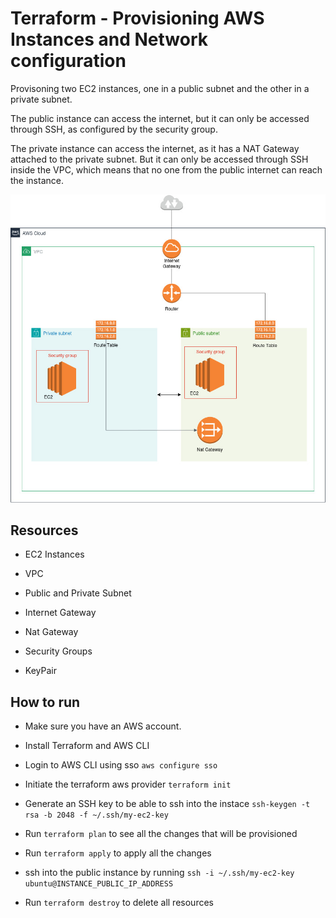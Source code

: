 # Terraform - Provisioning AWS Instances and Network configuration

Provisoning two EC2 instances, one in a public subnet and the other in a private subnet.

The public instance can access the internet, but it can only be accessed through SSH, as configured by the security group.

The private instance can access the internet, as it has a NAT Gateway attached to the private subnet. But it can only be accessed through SSH inside the VPC, which means that no one from the public internet can reach the instance.



![aws_ec2_network_diagram](./aws_ec2_network_diagram.jpg)


## Resources

- EC2 Instances

- VPC

- Public and Private Subnet

- Internet Gateway 

- Nat Gateway

- Security Groups

- KeyPair


## How to run

- Make sure you have an AWS account.

- Install Terraform and AWS CLI

- Login to AWS CLI using sso `aws configure sso` 

- Initiate the terraform aws provider `terraform init`

- Generate an SSH key to be able to ssh into the instace `ssh-keygen -t rsa -b 2048 -f ~/.ssh/my-ec2-key`

- Run `terraform plan` to see all the changes that will be provisioned

- Run `terraform apply` to apply all the changes

- ssh into the public instance by running `ssh -i ~/.ssh/my-ec2-key ubuntu@INSTANCE_PUBLIC_IP_ADDRESS`

- Run `terraform destroy` to delete all resources